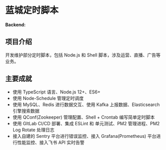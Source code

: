 # 蓝城定时脚本

**Backend:**
[<Badge type="tip" text="TypeScript" />](https://www.typescriptlang.org)
[<Badge type="tip" text="Node" />](https://nodejs.org)
[<Badge type="tip" text="Redis" />](https://redis.io)
[<Badge type="tip" text="MySQL" />](https://www.mysql.com)
[<Badge type="tip" text="Kafka" />](https://kafka.apache.org)
[<Badge type="tip" text="Elastic Search" />](https://www.elastic.co)
[<Badge type="tip" text="PM2" />](https://pm2.keymetrics.io)
[<Badge type="tip" text="Sentry" />](https://sentry.io)
[<Badge type="tip" text="Grafana" />](https://grafana.com)

## 项目介绍

开发维护部分定时脚本，包括 Node.js 和 Shell 脚本，涉及运营、直播、广告等业务。

## 主要成就

- 使用 TypeScript 语言、Node.js 12+、ES6+
- 使用 Node-Schedule 管理定时调度
- 使用 MySQL、Redis 进行数据交互、使用 Kafka 上报数据、Elasticsearch 引擎搜索数据
- 使用 QConf(Zookeeper) 管理配置、Shell + Crontab 编写简单定时脚本
- 使用 GItLab CI/CD 部署、集成 ESLint 和 单元测试、PM2 管理进程、PM2 Log Rotate 处理日志
- 接入自建的 Sentry 平台进行错误监控、接入 Grafana(Prometheus) 平台进行性能监控、接入飞书 API 实时告警
